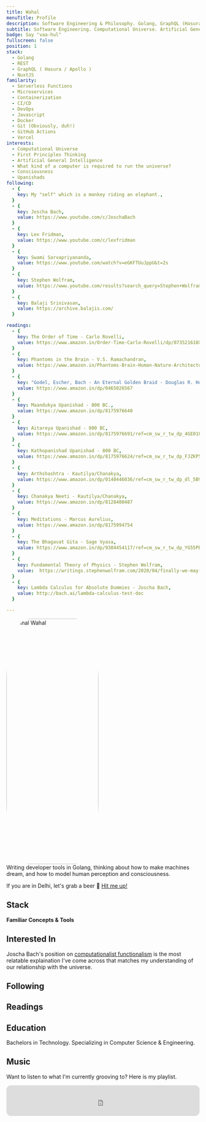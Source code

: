 ```yaml
---
title: Wahal
menuTitle: Profile
description: Software Engineering & Philosophy. Golang, GraphQL (Hasura/Apollo) & NuxtJS
subtitle: Software Engineering. Computational Universe. Artificial General Intelligence.
badge: Say "vaa-hul"
fullscreen: false
position: 1
stack:
  - Golang
  - REST
  - GraphQL ( Hasura / Apollo )
  - NuxtJS
familarity:
  - Serverless Functions
  - Microservices
  - Containerization
  - CI/CD
  - DevOps
  - Javascript
  - Docker
  - Git (Obviously, duh!)
  - GitHub Actions
  - Vercel
interests:
  - Computational Universe
  - First Principles Thinking
  - Artificial General Intelligence
  - What kind of a computer is required to run the universe?
  - Consciousness
  - Upanishads
following:
  - {
    key: My "self" which is a monkey riding an elephant.,
  }
  - {
    key: Joscha Bach,
    value: https://www.youtube.com/c/JoschaBach
  }
  - {
    key: Lex Fridman,
    value: https://www.youtube.com/c/lexfridman
  }
  - {
    key: Swami Sarvapriyananda,
    value: https://www.youtube.com/watch?v=eGKFTUuJppU&t=2s
  }
  - {
    key: Stephen Wolfram,
    value: https://www.youtube.com/results?search_query=Stephen+Wolfram
  }
  - {
    key: Balaji Srinivasan,
    value: https://archive.balajis.com/
  }

readings:
  - {
    key: The Order of Time - Carlo Rovelli,
    value: https://www.amazon.in/Order-Time-Carlo-Rovelli/dp/073521610X
  }
  - {
    key: Phantoms in the Brain - V.S. Ramachandran,
    value: https://www.amazon.in/Phantoms-Brain-Human-Nature-Architecture/dp/0007253893
  }
  - {
    key: "Godel, Escher, Bach - An Eternal Golden Braid - Douglas R. Hofstadter",
    value: https://www.amazon.in/dp/0465026567
  }
  - {
    key: Maandukya Upanishad - 800 BC.,
    value: https://www.amazon.in/dp/8175976640
  }
  - {
    key: Aitareya Upanishad - 800 BC,
    value: https://www.amazon.in/dp/8175976691/ref=cm_sw_r_tw_dp_4GE01858WY8GJND1ZEJ6
  }
  - {
    key: Kathopanishad Upanishad - 800 BC,
    value: https://www.amazon.in/dp/8175976624/ref=cm_sw_r_tw_dp_FJZKP5TGB8HMRX4TZXNB?_encoding=UTF8&psc=1
  }
  - {
    key: Arthshashtra - Kautilya/Chanakya,
    value: https://www.amazon.in/dp/0140446036/ref=cm_sw_r_tw_dp_dl_5B9VN8DXTY82GHWD4N9Z
  }
  - {
    key: Chanakya Neeti - Kautilya/Chanakya,
    value: https://www.amazon.in/dp/8128400487
  }
  - {
    key: Meditations - Marcus Aurelius,
    value: https://www.amazon.in/dp/8175994754
  }
  - {
    key: The Bhagavat Gita - Sage Vyasa,
    value: https://www.amazon.in/dp/9384454117/ref=cm_sw_r_tw_dp_YG55PBGX338MRAABNYX5
  }
  - {
    key: Fundamental Theory of Physics - Stephen Wolfram,
    value:  https://writings.stephenwolfram.com/2020/04/finally-we-may-have-a-path-to-the-fundamental-theory-of-physics-and-its-beautiful/
  }
  - {
    key: Lambda Calculus for Absolute Dummies - Joscha Bach,
    value: http://bach.ai/lambda-calculus-test-doc
  }

---
```


<!-- <div class="grid grid-rows-1 grid-flow-col">
  <div class="row-span-1 flex justify-center">
  <img src="/profile.jpg" width="360" height="640" alt="Mrinal Wahal"/>
  </div>
  </div>
 -->

<div class="grid grid-rows-1 lg:grid-flow-col gap-6 flex items-stretch flex-col">
  <div class="row-span-2">
  <a href="/profile.jpg" target="_blank">
  <img src="/profile.jpg" width="240" height="640" alt="Mrinal Wahal"/>
  </a>
  </div>
  <div class="col-span-1 self-center">
  Writing developer tools in Golang, thinking about how to make machines dream,
  and how to model human perception and consciousness.

  If you are in Delhi, let's grab a beer 🍺 <a href="https://instagram.com/mrinalwahal" class="no-underline"> Hit me up! </a>

<!--   <button class="bg-primary-100 dark:bg-primary-900 text-primary-500 font-bold py-2 px-4 rounded-full inline-flex items-center">
  <svg class="fill-current w-4 h-4 mr-2" xmlns="http://www.w3.org/2000/svg" viewBox="0 0 20 20"><path d="M13 8V2H7v6H2l8 8 8-8h-5zM0 18h20v2H0v-2z"/></svg>
  <span>Download</span>
</button>
 -->
  </div>
</div>

## Stack

<list :items="stack"></list>

<b> Familiar Concepts & Tools </b>

<badge-group :items="familarity"></badge-group>

## Interested In

<alert>

Joscha Bach's position on [computationalist functionalism](https://youtu.be/uXd1quKlkX8) is the most relatable explaination I've come across that matches my understanding of our relationship with the universe.

</alert>

<list :items="interests"></list>

## Following

<links icon="user" :items="following"></links>

## Readings

<links icon="book-open" :items="readings"></links>

## Education

Bachelors in Technology.
Specializing in Computer Science & Engineering.

## Music

Want to listen to what I'm currently grooving to? Here is my playlist.

<iframe style="border-radius:12px" src="https://open.spotify.com/embed/playlist/1zR9P3yCZSKO5WaqssUs9R?utm_source=generator&theme=0" width="100%" height="80" frameBorder="0" allowfullscreen="" allow="autoplay; clipboard-write; encrypted-media; fullscreen; picture-in-picture"></iframe>

<!-- <p class="flex items-center">Enjoy light and dark mode:&nbsp;<app-color-switcher class="inline-flex ml-2"></app-color-switcher></p>
 -->

<style>
img {
  border-radius: 25%;
}
</style>